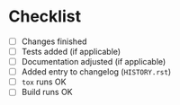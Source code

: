 <!---
Thank you for your contribution! Please use the checklist below to ensure
everything is ready for review.
-->

# Checklist

- [ ] Changes finished
- [ ] Tests added (if applicable)
- [ ] Documentation adjusted (if applicable)
- [ ] Added entry to changelog (`HISTORY.rst`)
- [ ] `tox` runs OK
- [ ] Build runs OK
